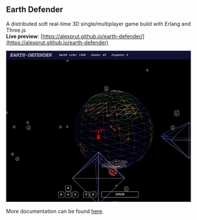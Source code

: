 Earth Defender
--------------
A distributed soft real-time 3D single/multiplayer game build with Erlang and Three.js  
__Live preview__: [https://alexprut.github.io/earth-defender/](https://alexprut.github.io/earth-defender)

![Demo - Earth Defender](https://github.com/alexprut/earth-defender/raw/master/documentation/img/EarthDefenderMultiplayer.png)

More documentation can be found [here](https://github.com/alexprut/earth-defender).
